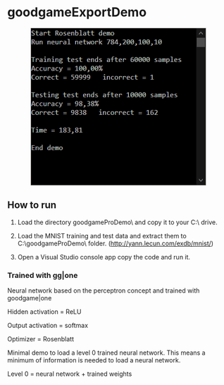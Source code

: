 # goodgameExportDemo

<p align="center">
<img src="https://raw.githubusercontent.com/grensen/goodgameExportDemo/master/figure1.png">
</p>

## How to run 
1. Load the directory goodgameProDemo\ and copy it to your C:\ drive.

2. Load the MNIST training and test data and extract them to C:\goodgameProDemo\ folder.
(http://yann.lecun.com/exdb/mnist/)

3. Open a Visual Studio console app copy the code and run it.


### Trained with gg|one

Neural network based on the perceptron concept and trained with goodgame|one

Hidden activation = ReLU

Output activation = softmax

Optimizer = Rosenblatt

Minimal demo to load a level 0 trained neural network.
This means a minimum of information is needed to load a neural network.

Level 0 = neural network + trained weights
